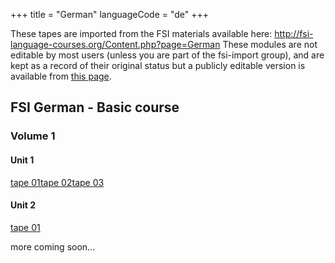 +++
title = "German"
languageCode = "de"
+++

These tapes are imported from the FSI materials available here:
<http://fsi-language-courses.org/Content.php?page=German> These modules
are not editable by most users (unless you are part of the fsi-import
group), and are kept as a record of their original status but a publicly
editable version is available from [this page](/de/FSI_German_lessons).

## FSI German - Basic course

### Volume 1

#### Unit 1

[tape
01](/group/fsi-import/FSI_German_Basic_Course-Volume_01-Unit_01-Tape_01)[tape
02](/group/fsi-import/FSI_German_Basic_Course-Volume_01-Unit_01-Tape_02)[tape
03](/group/fsi-import/FSI_German_Basic_Course-Volume_01-Unit_01-Tape_03)

#### Unit 2

[tape
01](/group/fsi-import/FSI_German_Basic_Course-Volume_01-Unit_02-Tape_01)

more coming soon...
